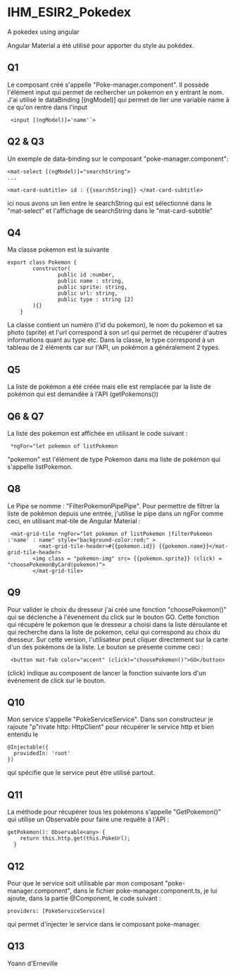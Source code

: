 # IHM_ESIR2_Pokedex
A pokedex using angular 

Angular Material a été utilisé pour apporter du style au pokédex.

## Q1 

Le composant créé s'appelle "Poke-manager.component". Il possède l'élément input qui permet de rechercher un pokemon en y entrant le nom. J'ai utilisé le dataBinding [(ngModel)] qui permet de lier une variable name à ce qu'on rentre dans l'input
```
 <input [(ngModel)]='name'`>
 ``` 


## Q2 & Q3
Un exemple de data-binding sur le composant "poke-manager.component":

```
<mat-select [(ngModel)]="searchString">
...

<mat-card-subtitle> id : {{searchString}} </mat-card-subtitle>
```
ici nous avons un lien entre le searchString qui est sélectionné dans le "mat-select" et l'affichage de searchString dans le "mat-card-subtitle"

## Q4 

Ma classe pokemon est la suivante 

```
export class Pokemon {
        constructor(
                public id :number,
                public name : string,
                public sprite: string,
                public url: string,
                public type : string [2]
        ){}
    }

```

La classe contient un numéro (l'id du pokemon), le nom du pokemon et sa photo (sprite) et l'url correspond à son url qui permet de récupérer d'autres informations quant au type etc. Dans la classe, le type correspond à un tableau de 2 éléments car sur l'API, un pokémon a généralement 2 types.

## Q5

La liste de pokémon a été créée mais elle est remplacée par la liste de pokémon qui est demandée à l'API (getPokemons())

## Q6  & Q7 

La liste des pokemon est affichée en utilisant le code suivant : 
```
 *ngFor="let pokemon of listPokemon
```
"pokemon" est l'élément de type Pokemon dans ma liste de pokémon qui s'appelle listPokemon.




## Q8

Le Pipe se nomme :  "FilterPokemonPipePipe". Pour permettre de filtrer la liste de pokémon depuis une entrée, j'utilise le pipe dans un ngFor comme ceci, en utilisant mat-tile de Angular Material  : 
```
 <mat-grid-tile *ngFor="let pokemon of listPokemon |filterPokemon :'name' : name" style="background-color:red;" >
          <mat-grid-tile-header>#{{pokemon.id}} {{pokemon.name}}</mat-grid-tile-header>
        <img class = "pokemon-img" src= {{pokemon.sprite}} (click) = "choosePokemonByCard(pokemon)">
        </mat-grid-tile>  

```


## Q9
Pour valider le choix du dresseur j'ai créé une fonction "choosePokemon()" qui se déclenche à l'évenement du click sur le bouton GO. Cette fonction qui récupère le pokemon que le dresseur a choisi dans la liste déroulante et qui recherche dans la liste de pokemon, celui qui correspond au choix du dresseur. Sur cette version, l'utilisateur peut cliquer directement sur la carte d'un des pokémons de la liste. Le bouton se présente comme ceci : 

```
 <button mat-fab color="accent" (click)="choosePokemon()">GO</button>

```

(click) indique au composent de lancer la fonction suivante lors d'un événement de click sur le bouton.


## Q10

Mon service s'appelle "PokeServiceService". Dans son constructeur je rajoute "p"rivate http: HttpClient" pour récupérer le service http et bien entendu le 

```
@Injectable({
  providedIn: 'root'
})
```
qui spécifie que le service peut être utilisé partout.

## Q11

La méthode pour récupérer tous les pokémons s'appelle "GetPokemon()" qui utilise un Observable pour faire une requête à l'API :

```
getPokemon(): Observable<any> {
    return this.http.get(this.PokeUrl);
  }

```

## Q12 

Pour que le service soit utilisable par mon composant "poke-manager.component", dans le fichier poke-manager.component.ts, je lui ajoute, dans la partie @Component, le code suivant : 
```
providers: [PokeServiceService]

```
qui permet d'injecter le service dans le composant poke-manager.

## Q13









Yoann d'Erneville 
